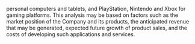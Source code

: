 personal  computers  and  tablets,  and  PlayStation,  Nintendo  and  Xbox  for  gaming  platforms.  This  analysis  may  be  based  on
factors such as the market position of the Company and its products, the anticipated revenue that may be generated, expected
future growth of product sales, and the costs of developing such applications and services.
